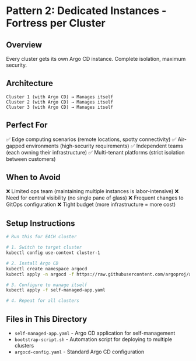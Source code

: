 # Pattern 2: Dedicated Instances - Fortress per Cluster

## Overview

Every cluster gets its own Argo CD instance. Complete isolation, maximum security.

## Architecture

```
Cluster 1 (with Argo CD) → Manages itself
Cluster 2 (with Argo CD) → Manages itself
Cluster 3 (with Argo CD) → Manages itself
```

## Perfect For

✅ Edge computing scenarios (remote locations, spotty connectivity)
✅ Air-gapped environments (high-security requirements)
✅ Independent teams (each owning their infrastructure)
✅ Multi-tenant platforms (strict isolation between customers)

## When to Avoid

❌ Limited ops team (maintaining multiple instances is labor-intensive)
❌ Need for central visibility (no single pane of glass)
❌ Frequent changes to GitOps configuration
❌ Tight budget (more infrastructure = more cost)

## Setup Instructions

```bash
# Run this for EACH cluster

# 1. Switch to target cluster
kubectl config use-context cluster-1

# 2. Install Argo CD
kubectl create namespace argocd
kubectl apply -n argocd -f https://raw.githubusercontent.com/argoproj/argo-cd/stable/manifests/install.yaml

# 3. Configure to manage itself
kubectl apply -f self-managed-app.yaml

# 4. Repeat for all clusters
```

## Files in This Directory

- `self-managed-app.yaml` - Argo CD application for self-management
- `bootstrap-script.sh` - Automation script for deploying to multiple clusters
- `argocd-config.yaml` - Standard Argo CD configuration
